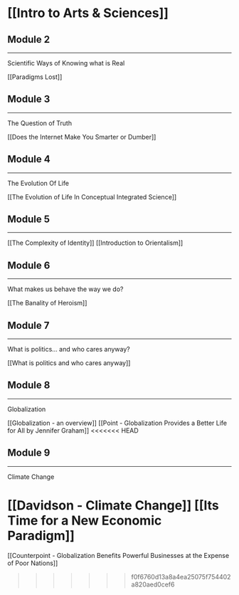 # [[Intro to Arts & Sciences]]


## Module 2 
---
Scientific Ways of Knowing what is Real

[[Paradigms Lost]]

## Module 3
---
The Question of Truth

[[Does the Internet Make You Smarter or Dumber]]

## Module 4
---
The Evolution Of Life

[[The Evolution of Life In Conceptual Integrated Science]]

## Module 5
---
[[The Complexity of Identity]]
[[Introduction to Orientalism]]

## Module 6
---
What makes us behave the way we do?

[[The Banality of Heroism]]

## Module 7
---
What is politics... and who cares anyway?

[[What is politics and who cares anyway]]

## Module 8
---
Globalization

[[Globalization - an overview]]
[[Point - Globalization Provides a Better Life for All by Jennifer Graham]]
<<<<<<< HEAD


## Module 9
---
Climate Change

[[Davidson - Climate Change]]
[[Its Time for a New Economic Paradigm]]
=======
[[Counterpoint - Globalization Benefits Powerful Businesses at the Expense of Poor Nations]]
>>>>>>> f0f6760d13a8a4ea25075f754402a820aed0cef6
